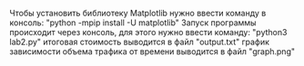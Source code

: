 Чтобы установить библиотеку Matplotlib нужно ввести команду в консоль:
"python -mpip install -U matplotlib"
Запуск программы происходит через консоль, для этого нужно ввести команду: "python3 lab2.py"
итоговая стоимость выводится в файл "output.txt"
график зависимости объема трафика от времени выводится в файл "graph.png"  